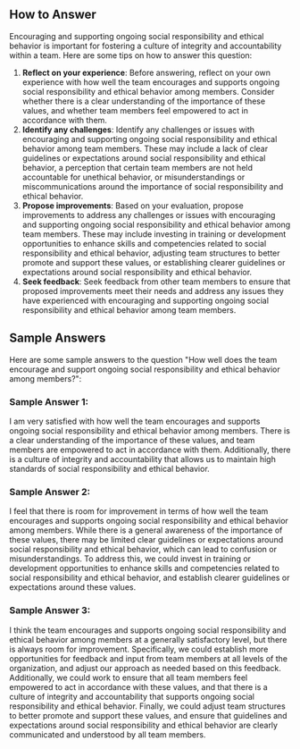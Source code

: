 

How to Answer
-------------

Encouraging and supporting ongoing social responsibility and ethical behavior is important for fostering a culture of integrity and accountability within a team. Here are some tips on how to answer this question:

1. **Reflect on your experience**: Before answering, reflect on your own experience with how well the team encourages and supports ongoing social responsibility and ethical behavior among members. Consider whether there is a clear understanding of the importance of these values, and whether team members feel empowered to act in accordance with them.
2. **Identify any challenges**: Identify any challenges or issues with encouraging and supporting ongoing social responsibility and ethical behavior among team members. These may include a lack of clear guidelines or expectations around social responsibility and ethical behavior, a perception that certain team members are not held accountable for unethical behavior, or misunderstandings or miscommunications around the importance of social responsibility and ethical behavior.
3. **Propose improvements**: Based on your evaluation, propose improvements to address any challenges or issues with encouraging and supporting ongoing social responsibility and ethical behavior among team members. These may include investing in training or development opportunities to enhance skills and competencies related to social responsibility and ethical behavior, adjusting team structures to better promote and support these values, or establishing clearer guidelines or expectations around social responsibility and ethical behavior.
4. **Seek feedback**: Seek feedback from other team members to ensure that proposed improvements meet their needs and address any issues they have experienced with encouraging and supporting ongoing social responsibility and ethical behavior among team members.

Sample Answers
--------------

Here are some sample answers to the question "How well does the team encourage and support ongoing social responsibility and ethical behavior among members?":

### Sample Answer 1:

I am very satisfied with how well the team encourages and supports ongoing social responsibility and ethical behavior among members. There is a clear understanding of the importance of these values, and team members are empowered to act in accordance with them. Additionally, there is a culture of integrity and accountability that allows us to maintain high standards of social responsibility and ethical behavior.

### Sample Answer 2:

I feel that there is room for improvement in terms of how well the team encourages and supports ongoing social responsibility and ethical behavior among members. While there is a general awareness of the importance of these values, there may be limited clear guidelines or expectations around social responsibility and ethical behavior, which can lead to confusion or misunderstandings. To address this, we could invest in training or development opportunities to enhance skills and competencies related to social responsibility and ethical behavior, and establish clearer guidelines or expectations around these values.

### Sample Answer 3:

I think the team encourages and supports ongoing social responsibility and ethical behavior among members at a generally satisfactory level, but there is always room for improvement. Specifically, we could establish more opportunities for feedback and input from team members at all levels of the organization, and adjust our approach as needed based on this feedback. Additionally, we could work to ensure that all team members feel empowered to act in accordance with these values, and that there is a culture of integrity and accountability that supports ongoing social responsibility and ethical behavior. Finally, we could adjust team structures to better promote and support these values, and ensure that guidelines and expectations around social responsibility and ethical behavior are clearly communicated and understood by all team members.
